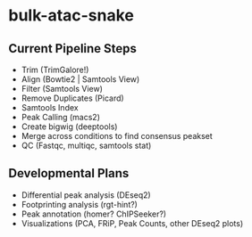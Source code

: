# bulk-atac-snake

## Current Pipeline Steps
- Trim (TrimGalore!)
- Align (Bowtie2 | Samtools View)
- Filter (Samtools View)
- Remove Duplicates (Picard)
- Samtools Index
- Peak Calling (macs2)
- Create bigwig (deeptools)
- Merge across conditions to find consensus peakset
- QC (Fastqc, multiqc, samtools stat)

## Developmental Plans
- Differential peak analysis (DEseq2)
- Footprinting analysis (rgt-hint?)
- Peak annotation (homer? ChIPSeeker?)
- Visualizations (PCA, FRiP, Peak Counts, other DEseq2 plots) 
